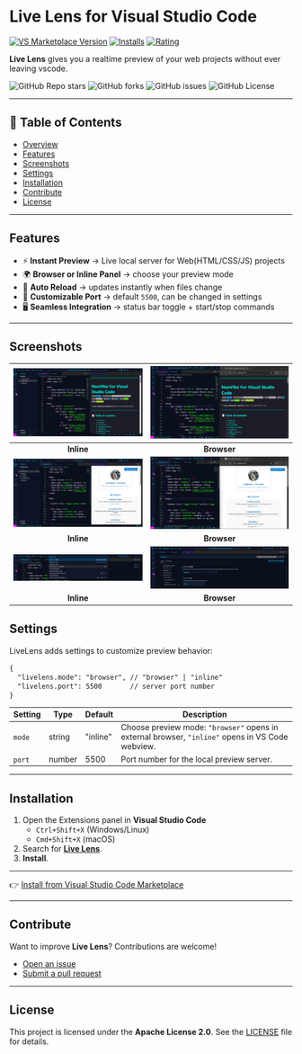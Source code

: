# Live Lens for Visual Studio Code

[![VS Marketplace Version](https://img.shields.io/visual-studio-marketplace/v/birukbelihu.live-lens?style=flat-square&logo=visual-studio-code)](https://marketplace.visualstudio.com/items?itemName=birukbelihu.live-lens)
[![Installs](https://img.shields.io/visual-studio-marketplace/i/birukbelihu.live-lens?style=flat-square&logo=visual-studio-code)](https://marketplace.visualstudio.com/items?itemName=birukbelihu.live-lens)
[![Rating](https://img.shields.io/visual-studio-marketplace/r/birukbelihu.live-lens?style=flat-square&logo=visual-studio-code)](https://marketplace.visualstudio.com/items?itemName=birukbelihu.live-lens)

**Live Lens** gives you a realtime preview of your web projects without ever leaving vscode.

![GitHub Repo stars](https://img.shields.io/github/stars/BirukBelihu/live-lens?style=flat-square&logo=github)
![GitHub forks](https://img.shields.io/github/forks/BirukBelihu/live-lens?style=flat-square&logo=github)
![GitHub issues](https://img.shields.io/github/issues/BirukBelihu/live-lens?style=flat-square)
![GitHub License](https://img.shields.io/github/license/birukbelihu/live-lens)

---

## 📑 Table of Contents

- [Overview](#live-lens-for-visual-studio-code)
- [Features](#features)
- [Screenshots](#screenshots)
- [Settings](#settings)
- [Installation](#installation)
- [Contribute](#contribute)
- [License](#license)

---

## Features

- ⚡ **Instant Preview** → Live local server for Web(HTML/CSS/JS) projects  
- 🌍 **Browser or Inline Panel** → choose your preview mode  
- 🔄 **Auto Reload** → updates instantly when files change  
- 🔌 **Customizable Port** → default `5500`, can be changed in settings  
- 🖥️ **Seamless Integration** → status bar toggle + start/stop commands

---

## Screenshots

| ![Live Lens Screenshot 1](https://github.com/birukbelihu/live-lens/blob/master/images/live-lens-s1.png) | ![Live Lens Screenshot 1](https://github.com/birukbelihu/live-lens/blob/master/images/live-lens-s2.png) |
|:-------------------------------------------------------------------------------------------------------:|:-------------------------------------------------------------------------------------------------------:|
|                                               **Inline**                                                |                                               **Browser**                                               |
| ![Live Lens Screenshot 3](https://github.com/birukbelihu/live-lens/blob/master/images/live-lens-s3.png) | ![Live Lens Screenshot 4](https://github.com/birukbelihu/live-lens/blob/master/images/live-lens-s4.png) |                                                                                         |
|                                               **Inline**                                                |                                               **Browser**                                               |
| ![Live Lens Screenshot 5](https://github.com/birukbelihu/live-lens/blob/master/images/live-lens-s5.png) | ![Live Lens Screenshot 6](https://github.com/birukbelihu/live-lens/blob/master/images/live-lens-s6.png) |                                                                                         |
|                                               **Inline**                                                |                                               **Browser**                                               |

## Settings

LiveLens adds settings to customize preview behavior:

```jsonc
{
  "livelens.mode": "browser", // "browser" | "inline"
  "livelens.port": 5500       // server port number
}
```

| Setting | Type   | Default  | Description                                                                                      |
|---------|--------|----------|--------------------------------------------------------------------------------------------------|
| `mode`  | string | "inline" | Choose preview mode: `"browser"` opens in external browser, `"inline"` opens in VS Code webview. |
| `port`  | number | 5500     | Port number for the local preview server.                                                        |

---

## Installation

1. Open the Extensions panel in **Visual Studio Code**  
   - `Ctrl+Shift+X` (Windows/Linux)  
   - `Cmd+Shift+X` (macOS)  
2. Search for [**Live Lens**](https://marketplace.visualstudio.com/items?itemName=birukbelihu.live-lens).  
3. **Install**.  

---

👉 [Install from Visual Studio Code Marketplace](https://marketplace.visualstudio.com/items?itemName=birukbelihu.live-lens)

---

## Contribute

Want to improve **Live Lens**? Contributions are welcome!  

- [Open an issue](https://github.com/birukbelihu/live-lens/issues)  
- [Submit a pull request](https://github.com/birukbelihu/live-lens/pulls)  

---

## License

This project is licensed under the **Apache License 2.0**. See the [LICENSE](https://github.com/birukbelihu/live-lens/blob/master/LICENSE) file for details.
